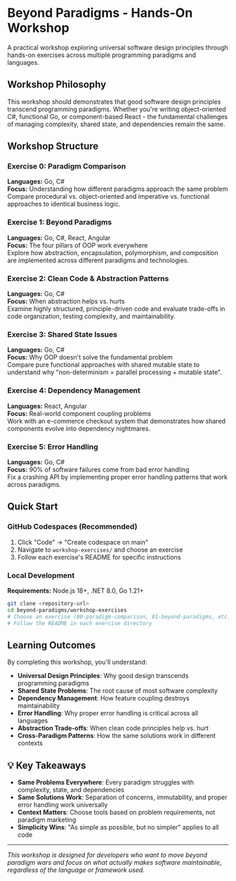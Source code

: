 # Beyond Paradigms - Hands-On Workshop

A practical workshop exploring universal software design principles through hands-on exercises across multiple programming paradigms and languages.

## Workshop Philosophy

This workshop should demonstrates that good software design principles transcend programming paradigms. Whether you're writing object-oriented C#, functional Go, or component-based React - the fundamental challenges of managing complexity, shared state, and dependencies remain the same.

## Workshop Structure

### Exercise 0: Paradigm Comparison

**Languages:** Go, C#  
**Focus:** Understanding how different paradigms approach the same problem  
Compare procedural vs. object-oriented and imperative vs. functional approaches to identical business logic.

### Exercise 1: Beyond Paradigms

**Languages:** Go, C#, React, Angular  
**Focus:** The four pillars of OOP work everywhere  
Explore how abstraction, encapsulation, polymorphism, and composition are implemented across different paradigms and technologies.

### Exercise 2: Clean Code & Abstraction Patterns

**Languages:** Go, C#  
**Focus:** When abstraction helps vs. hurts  
Examine highly structured, principle-driven code and evaluate trade-offs in code organization, testing complexity, and maintainability.

### Exercise 3: Shared State Issues

**Languages:** Go, C#  
**Focus:** Why OOP doesn't solve the fundamental problem  
Compare pure functional approaches with shared mutable state to understand why "non-determinism = parallel processing + mutable state".

### Exercise 4: Dependency Management

**Languages:** React, Angular  
**Focus:** Real-world component coupling problems  
Work with an e-commerce checkout system that demonstrates how shared components evolve into dependency nightmares.

### Exercise 5: Error Handling

**Languages:** Go, C#  
**Focus:** 90% of software failures come from bad error handling  
Fix a crashing API by implementing proper error handling patterns that work across paradigms.

## Quick Start

### GitHub Codespaces (Recommended)

1. Click "Code" → "Create codespace on main"
2. Navigate to `workshop-exercises/` and choose an exercise
3. Follow each exercise's README for specific instructions

### Local Development

**Requirements:** Node.js 18+, .NET 8.0, Go 1.21+

```bash
git clone <repository-url>
cd beyond-paradigms/workshop-exercises
# Choose an exercise (00-paradigm-comparison, 01-beyond-paradigms, etc.)
# Follow the README in each exercise directory
```

## Learning Outcomes

By completing this workshop, you'll understand:

- **Universal Design Principles**: Why good design transcends programming paradigms
- **Shared State Problems**: The root cause of most software complexity
- **Dependency Management**: How feature coupling destroys maintainability
- **Error Handling**: Why proper error handling is critical across all languages
- **Abstraction Trade-offs**: When clean code principles help vs. hurt
- **Cross-Paradigm Patterns**: How the same solutions work in different contexts

## 💡 Key Takeaways

- **Same Problems Everywhere**: Every paradigm struggles with complexity, state, and dependencies
- **Same Solutions Work**: Separation of concerns, immutability, and proper error handling work universally
- **Context Matters**: Choose tools based on problem requirements, not paradigm marketing
- **Simplicity Wins**: "As simple as possible, but no simpler" applies to all code

---

_This workshop is designed for developers who want to move beyond paradigm wars and focus on what actually makes software maintainable, regardless of the language or framework used._
